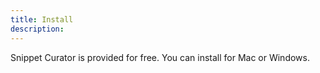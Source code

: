 ```yaml
---
title: Install
description: 
---
```


Snippet Curator is provided for free. You can install for Mac or Windows. 



